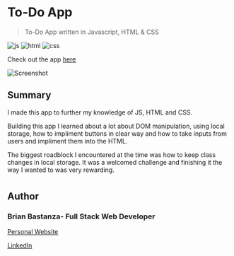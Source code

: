 # To-Do App

> To-Do App written in Javascript, HTML & CSS

![js](MDimages/javascript.png) ![html](MDimages/html.png) ![css](MDimages/css.png)

Check out the app [here](https://bbastanza.github.io/todo/)

![Screenshot](MDimages/screenshot.png)

## Summary

I made this app to further my knowledge of JS, HTML and CSS.

Building this app I learned about a lot about DOM manipulation, using local storage, how to impliment buttons in clear way and how to take inputs from users and impliment them into the HTML.

The biggest roadblock I encountered at the time was how to keep class changes in local storage. It was a welcomed challenge and finishing it the way I wanted to was very rewarding.

#

## Author

### Brian Bastanza- Full Stack Web Developer

[Personal Website](www.brianbastanza.com)

[LinkedIn](www.linkedin.com/in/brian-bastanza-9035397b)
